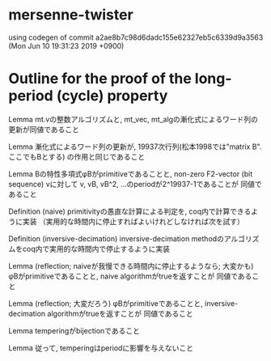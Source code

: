 # mersenne-twister

using codegen of commit a2ae8b7c98d6dadc155e62327eb5c6339d9a3563 (Mon Jun 10 19:31:23 2019 +0900)

# Outline for the proof of the long-period (cycle) property

Lemma
  mt.vの整数アルゴリズムと, mt_vec, mt_algの漸化式によるワード列の更新が同値であること

Lemma
  漸化式によるワード列の更新が, 19937次行列(松本1998では"matrix B". ここでもBとする)
  の作用と同じであること

Lemma
  Bの特性多項式φBがprimitiveであることと,
  non-zero F2-vector (bit sequence) vに対して
  v, vB, vB^2, ...のperiodが2^19937-1であることが
  同値であること

Definition (naive)
  primitivityの愚直な計算による判定を, coq内で計算できるように実装
  （実用的な時間内に停止すればよいけれどしなければ次を試す）

Definition (inversive-decimation)
  inversive-decimation methodのアルゴリズムをcoq内で実用的な時間内で停止するように実装

Lemma (reflection; naiveが我慢できる時間内に停止するようなら; 大変かも)
  φBがprimitiveであることと,
  naive algorithmがtrueを返すことが
  同値であること

Lemma (reflection; 大変だろう)
  φBがprimitiveであることと,
  inversive-decimation algorithmがtrueを返すことが
  同値であること

Lemma
  temperingがbijectionであること

Lemma
  従って, temperingはperiodに影響を与えないこと


